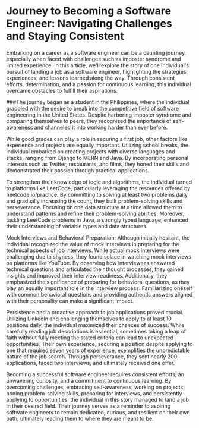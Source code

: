 # Journey to Becoming a Software Engineer: Navigating Challenges and Staying Consistent

Embarking on a career as a software engineer can be a daunting journey, especially when faced with challenges such as imposter syndrome and limited experience. In this article, we'll explore the story of one individual's pursuit of landing a job as a software engineer, highlighting the strategies, experiences, and lessons learned along the way. Through consistent efforts, determination, and a passion for continuous learning, this individual overcame obstacles to fulfill their aspirations.

###The journey began as a student in the Philippines, where the individual grappled with the desire to break into the competitive field of software engineering in the United States. Despite harboring imposter syndrome and comparing themselves to peers, they recognized the importance of self-awareness and channeled it into working harder than ever before.

While good grades can play a role in securing a first job, other factors like experience and projects are equally important. Utilizing school breaks, the individual embarked on creating projects with diverse languages and stacks, ranging from Django to MERN and Java. By incorporating personal interests such as Twitter, restaurants, and films, they honed their skills and demonstrated their passion through practical applications.

To strengthen their knowledge of logic and algorithms, the individual turned to platforms like LeetCode, particularly leveraging the resources offered by neetcode.io/practice. By committing to solving at least two problems daily and gradually increasing the count, they built problem-solving skills and perseverance. Focusing on one data structure at a time allowed them to understand patterns and refine their problem-solving abilities. Moreover, tackling LeetCode problems in Java, a strongly typed language, enhanced their understanding of variable types and data structures.

Mock Interviews and Behavioral Preparation:
Although initially hesitant, the individual recognized the value of mock interviews in preparing for the technical aspects of job interviews. While actual mock interviews were challenging due to shyness, they found solace in watching mock interviews on platforms like YouTube. By observing how interviewees answered technical questions and articulated their thought processes, they gained insights and improved their interview readiness. Additionally, they emphasized the significance of preparing for behavioral questions, as they play an equally important role in the interview process. Familiarizing oneself with common behavioral questions and providing authentic answers aligned with their personality can make a significant impact.

Persistence and a proactive approach to job applications proved crucial. Utilizing LinkedIn and challenging themselves to apply to at least 10 positions daily, the individual maximized their chances of success. While carefully reading job descriptions is essential, sometimes taking a leap of faith without fully meeting the stated criteria can lead to unexpected opportunities. Their own experience, securing a position despite applying to one that required seven years of experience, exemplifies the unpredictable nature of the job search. Through perseverance, they sent nearly 200 applications, faced two interviews, and ultimately received one offer.

Becoming a successful software engineer requires consistent efforts, an unwavering curiosity, and a commitment to continuous learning. By overcoming challenges, embracing self-awareness, working on projects, honing problem-solving skills, preparing for interviews, and persistently applying to opportunities, the individual in this story managed to land a job in their desired field. Their journey serves as a reminder to aspiring software engineers to remain dedicated, curious, and resilient on their own path, ultimately leading them to where they are meant to be.
